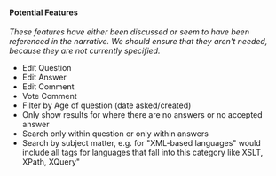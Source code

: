 #### Potential Features

*These features have either been discussed or seem to have been referenced in the narrative. We should ensure that they aren't needed, because they are not currently specified.*

- Edit Question
- Edit Answer
- Edit Comment
- Vote Comment
- Filter by Age of question (date asked/created)
- Only show results for where there are no answers or no accepted answer
- Search only within question or only within answers
- Search by subject matter, e.g. for "XML-based languages" would include all tags for languages that fall into this category like XSLT, XPath, XQuery"
